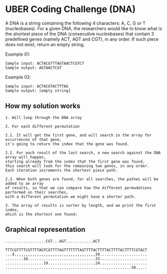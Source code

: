 # UBER Coding Challenge (DNA)

A DNA is a string containing the following 4 characters: A, C, G or T (nucleobases). For a given DNA, the researchers would like to know what is the shortest piece of the DNA (consecutive nucleobases) that contain 3 predefined genes (namely ACT, AGT and CGT), in any order. If such piece does not exist, return an empty string;

Example 01:
    
    Sample input: ACTACGTTTAGTAACTCGTCT
    Sample output: AGTAACTCGT

Example 02:
    
    Sample input: ACTACGTACTTTAG
    Sample output: [empty string]


## How my solution works

    1. Will loop through the DNA array

    2. For each different permutation

    2.1. It will get the first gene, and will search in the array for occurrences of that gene, 
    it's going to return the index that the gene was found.
     
    2.2. For each result of the last search, a new search against the DNA array will happen, 
    starting already from the index that the first gene was found, 
    this search will look for the remaining two genes, in any order. 
    Each iteration increments the shortest piece path.
        
    2.3. When both genes are found, for all searches, the pathes will be added to an array 
    of results, so that we can compare how the different permudations performed on their searches, 
    with a different permutation we might have a shorter path.
        
    3. The array of results is sorter by length, and we print the first index, 
    which is the shortest one found;


## Graphical representation
    ..................CGT...AGT............ACT
    
    TTTCGTTTTCGTTTTAGTCGTTTTAGTTTTTTTAGTTTTACTTTTACTTTTACTTTTCGTACT
    ...4,,,,,,,,,,,,,,,,,,,,,,,,,,,,,,,,,,,,39.....................
    ........10..............................33.....................
    .................19.....................24.....................
    ........................................................58.....